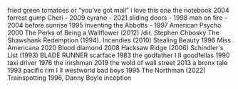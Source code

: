 fried green tomatoes
or “you’ve got mail” i love this one
the notebook 2004
forrest gump
Cheri - 2009
cyrano - 2021
sliding doors - 1998
man on fire - 2004
before sunrise 1995
Inventing the Abbotts - 1997
American Psycho 2000
The Perks of Being a Wallflower (2012) /dir. Stephen Chbosky
The Shawshank Redemption (1994).
Incendies (2010)
Stealing Beauty 1996
Miss Americana 2020
Blood diamond 2008
Hacksaw Ridge (2006) 
Schindler's List (1993)
BLADE RUNNER
scarface 1983
the godfather I II
goodfellas 1990
taxi driver 1976
the irirshman 2019
the wold of wall street 2013
a bronx tale 1993
pacific rim I II
westworld
bad boys 1995
The Northman (2022)
Trainspotting 1996, Danny Boyle
inception